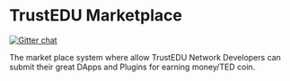 # TrustEDU Marketplace
[![Gitter chat](https://badges.gitter.im/TrustEDU/gitter.png)](https://gitter.im/TrustEDU/Developers)

The market place system where allow TrustEDU Network Developers can submit their great DApps and Plugins for earning money/TED coin.
